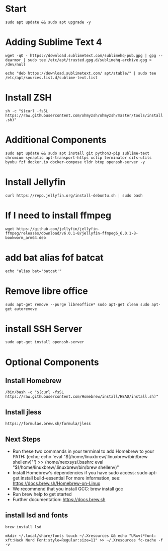 # Start
`sudo apt update && sudo apt upgrade -y`

# Adding Sublime Text 4
`wget -qO - https://download.sublimetext.com/sublimehq-pub.gpg | gpg --dearmor | sudo tee /etc/apt/trusted.gpg.d/sublimehq-archive.gpg > /dev/null`

`echo "deb https://download.sublimetext.com/ apt/stable/" | sudo tee /etc/apt/sources.list.d/sublime-text.list`

# Install ZSH
`sh -c "$(curl -fsSL https://raw.githubusercontent.com/ohmyzsh/ohmyzsh/master/tools/install.sh)"`

# Additional Components
`sudo apt update && sudo apt install git python3-pip sublime-text chromium synaptic apt-transport-https xclip terminator cifs-utils byobu fzf docker.io docker-compose tldr btop openssh-server -y`

# Install Jellyfin
`curl https://repo.jellyfin.org/install-debuntu.sh | sudo bash`

# If I need to install ffmpeg
`wget https://github.com/jellyfin/jellyfin-ffmpeg/releases/download/v6.0.1-8/jellyfin-ffmpeg6_6.0.1-8-bookworm_arm64.deb`

# add bat alias fof batcat
`echo "alias bat='batcat'"`

# Remove libre office
`sudo apt-get remove --purge libreoffice*
sudo apt-get clean
sudo apt-get autoremove`

# install SSH Server
`sudo apt-get install openssh-server`

# Optional Components
## Install Homebrew 
`/bin/bash -c "$(curl -fsSL https://raw.githubusercontent.com/Homebrew/install/HEAD/install.sh)"`

## Install jless
`https://formulae.brew.sh/formula/jless`

## Next Steps
- Run these two commands in your terminal to add Homebrew to your PATH:
    (echo; echo 'eval "$(/home/linuxbrew/.linuxbrew/bin/brew shellenv)"') >> /home/nexxsys/.bashrc
    eval "$(/home/linuxbrew/.linuxbrew/bin/brew shellenv)"
- Install Homebrew's dependencies if you have sudo access:
    sudo apt-get install build-essential
  For more information, see:
    https://docs.brew.sh/Homebrew-on-Linux
- We recommend that you install GCC:
    brew install gcc
- Run brew help to get started
- Further documentation:
    https://docs.brew.sh

## install lsd and fonts
`brew install lsd`

`mkdir ~/.local/share/fonts
touch ~/.Xresources && echo "URxvt*font:    xft:Hack Nerd Font:style=Regular:size=11" >> ~/.Xresources
fc-cache -f -v`
